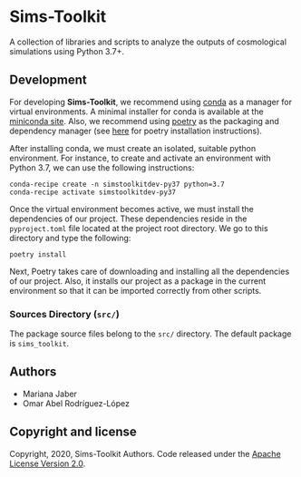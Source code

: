 # Sims-Toolkit

A collection of libraries and scripts to analyze the outputs of cosmological
simulations using Python 3.7+.

## Development

For developing **Sims-Toolkit**, we recommend using [conda][conda-site] as a
manager for virtual environments. A minimal installer for conda is available at
the [miniconda site][miniconda-site]. Also, we recommend using
[poetry][poetry-site] as the packaging and dependency manager (see
[here][poetry-docs] for poetry installation instructions).

After installing conda, we must create an isolated, suitable python environment.
For instance, to create and activate an environment with Python 3.7, we can use
the following instructions:

```shell script
conda-recipe create -n simstoolkitdev-py37 python=3.7
conda-recipe activate simstoolkitdev-py37
```

Once the virtual environment becomes active, we must install the dependencies of
our project. These dependencies reside in the ``pyproject.toml`` file located at
the project root directory. We go to this directory and type the following:

```shell script
poetry install
```

Next, Poetry takes care of downloading and installing all the dependencies of
our project. Also, it installs our project as a package in the current
environment so that it can be imported correctly from other scripts.

### Sources Directory (``src/``)

The package source files belong to the ``src/`` directory. The default package
is ``sims_toolkit``.

## Authors

- Mariana Jaber
- Omar Abel Rodríguez-López

## Copyright and license

Copyright, 2020, Sims-Toolkit Authors. Code released under the 
[Apache License Version 2.0](https://www.apache.org/licenses/LICENSE-2.0).

[conda-site]: https://docs.conda.io/en/latest/
[miniconda-site]: https://docs.conda.io/en/latest/miniconda.html
[poetry-site]: https://python-poetry.org/
[poetry-docs]: https://python-poetry.org/docs
